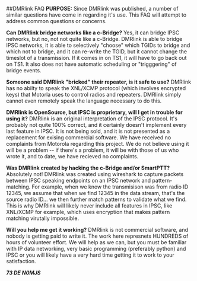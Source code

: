 ##DMRlink FAQ
**PURPOSE:** Since DMRlink was published, a number of similar questions have come in regarding it's use. This FAQ will attempt to address common questions or concerns.

**Can DMRlink bridge networks like a c-Bridge?** Yes, it can bridge IPSC networks, but no, not not quite like a c-Bridge. DMRlink is able to bridge IPSC networks, it is able to selectively "choose" which TGIDs to bridge and which not to bridge, and it can re-write the TGID, but it cannot change the timeslot of a transmission. If it comes in on TS1, it will have to go back out on TS1. It also does not have automatic scheduling or "trigggering" of bridge events.

**Someone said DMRlink "bricked" their repeater, is it safe to use?** DMRlink has no abilty to speak the XNL/XCMP protocol (which involves encrypted keys) that Motorla uses to control radios and repeaters. DMRlink simply cannot even remotely speak the language necessary to do this.

**DMRlink is OpenSource, but IPSC is proprietary, will I get in trouble for using it?** DMRlink is an original interpretation of the IPSC protocol. It's probably not quite 100% correct, and it certainly doesn't implement every last feature in IPSC. It is not being sold, and it is not presented as a replacement for exising commercial software. We have received no complaints from Motorola regarding this project. We do not believe using it will be a problem -- if there's a problem, it will be with those of us who wrote it, and to date, we have recieved no complaints.

**Was DMRlink created by hacking the c-Bridge and/or SmartPTT?** Absolutely not! DMRlink was created using wireshark to capture packets between IPSC speaking endpoints on an IPSC network and pattern-matching. For example, when we know the transmisison was from radio ID 12345, we assume that when we find 12345 in the data stream, that's the source radio ID... we then further match patterns to validate what we find. This is why DMRlink will likely never include all features in IPSC, like XNL/XCMP for example, which uses encryption that makes pattern matching virutally impossible.

**Will you help me get it working?** DMRlink is not commercial software, and nobody is getting paid to write it. The work here represnets HUNDREDS of hours of volunteer effort. We will help as we can, but you must be familiar with IP data networking, very basic programming (preferably python) and IPSC or you will likely have a very hard time getting it to work to your satisfaction.
 

***73 DE N0MJS***
